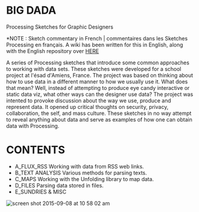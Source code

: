 # BIG DADA
Processing Sketches for Graphic Designers

*NOTE : Sketch commentary in French | commentaires dans les Sketches Processing en français.
A wiki has been written for this in English, along with the English repository over [HERE](https://github.com/FreeArtBureau/BIG_DADA_English-/wiki)

A series of Processing sketches that introduce some common approaches to working with data sets. These sketches were developed for a school project at l'ésad d'Amiens, France. The project was based on thinking about how to use data in a different manner to how we usually use it. What does that mean? Well, instead of attempting to produce eye candy interactive or static data viz, what other ways can the designer use data? The project was intented to provoke discussion about the way we use, produce and represent data. It opened up critical thoughts on security, privacy, collaboration, the self, and mass culture. These sketches in no way attempt to reveal anything about data and serve as examples of how one can obtain data with Processing.

CONTENTS
========

- A_FLUX_RSS
  Working with data from RSS web links.
- B_TEXT ANALYSIS
  Various methods for parsing texts.
- C_MAPS
  Working with the Unfolding library to map data.
- D_FILES
  Parsing data stored in files.
- E_SUNDRIES & MISC
 

![screen shot 2015-09-08 at 10 58 02 am](https://cloud.githubusercontent.com/assets/1027891/9792475/8e7d949a-57e0-11e5-85e3-be6f20d1b77f.png)


